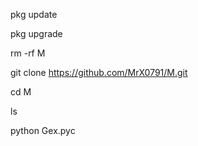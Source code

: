 pkg update 

pkg upgrade

rm -rf M

git clone https://github.com/MrX0791/M.git

cd M

ls

python Gex.pyc
